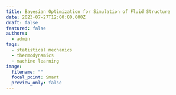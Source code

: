 ```yaml
---
title: Bayesian Optimization for Simulation of Fluid Structure
date: 2023-07-27T12:00:00.000Z
draft: false
featured: false
authors:
  - admin
tags:
  - statistical mechanics
  - thermodynamics
  - machine learning
image:
  filename: ""
  focal_point: Smart
  preview_only: false
---
```

